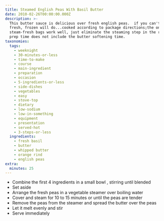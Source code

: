 ```yaml
---
title: Steamed English Peas With Basil Butter
date: 2010-02-26T00:00:00.000Z
description: >-
  This butter sauce is delicious over fresh english peas.  if you can't find
  fresh, frozen will do...cooked according to package directions;the ones in the
  steam-fresh bags work well, just eliminate the steaming step in the recipe! 
  prep time does not include the butter softening time.
taxonomies:
  tags:
    - weeknight
    - 30-minutes-or-less
    - time-to-make
    - course
    - main-ingredient
    - preparation
    - occasion
    - 5-ingredients-or-less
    - side-dishes
    - vegetables
    - easy
    - stove-top
    - dietary
    - low-sodium
    - low-in-something
    - equipment
    - presentation
    - served-hot
    - 3-steps-or-less
  ingredients:
    - fresh basil
    - butter
    - whipped butter
    - orange rind
    - english peas
extra:
  minutes: 25
---
```

 - Combine the first 4 ingredients in a small bowl , stirring until blended
 - Set aside
 - Arrange the fresh peas in a vegetable steamer over boiling water
 - Cover and steam for 10 to 15 minutes or until the peas are tender
 - Remove the peas from the steamer and spread the butter over the peas
 - Let it melt evenly and stir
 - Serve immediately
